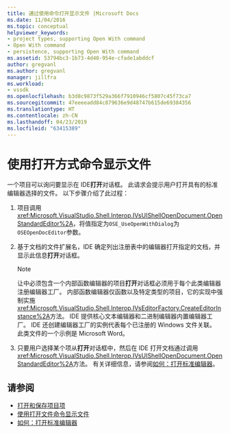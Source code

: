 ```yaml
---
title: 通过使用命令打开显示文件 |Microsoft Docs
ms.date: 11/04/2016
ms.topic: conceptual
helpviewer_keywords:
- project types, supporting Open With command
- Open With command
- persistence, supporting Open With command
ms.assetid: 53794bc3-1b73-4d40-954e-cfade1abddcf
author: gregvanl
ms.author: gregvanl
manager: jillfra
ms.workload:
- vssdk
ms.openlocfilehash: b3d8c9873f529a366f7910946cf5807c45f73ca7
ms.sourcegitcommit: 47eeeeadd84c879636e9d48747b615de69384356
ms.translationtype: HT
ms.contentlocale: zh-CN
ms.lasthandoff: 04/23/2019
ms.locfileid: "63415389"
---
```

# <a name="display-files-by-using-the-open-with-command"></a>使用打开方式命令显示文件
一个项目可以询问要显示在 IDE**打开**对话框。 此请求会提示用户打开具有的标准编辑器选择的文件。 以下步骤介绍了此过程：

1. 项目调用<xref:Microsoft.VisualStudio.Shell.Interop.IVsUIShellOpenDocument.OpenStandardEditor%2A>，将值指定为`OSE_UseOpenWithDialog`为`OSEOpenDocEditor`参数。

2. 基于文档的文件扩展名，IDE 确定列出注册表中的编辑器打开指定的文档，并显示此信息**打开**对话框。

    > [!NOTE]
    > 让中必须包含一个内部函数编辑器的项目**打开**对话框必须用于每个此类编辑器注册编辑器工厂。 内部函数编辑器仅函数以及特定类型的项目，它的实现中强制实施<xref:Microsoft.VisualStudio.Shell.Interop.IVsEditorFactory.CreateEditorInstance%2A>方法。 IDE 提供核心文本编辑器和二进制编辑器内置编辑器工厂。 IDE 还创建编辑器工厂的实例代表每个已注册的 Windows 文件关联。 此类文件的一个示例是 Microsoft Word。

3. 只要用户选择某个项从**打开**对话框中，然后在 IDE 打开文档通过调用<xref:Microsoft.VisualStudio.Shell.Interop.IVsUIShellOpenDocument.OpenStandardEditor%2A>方法。 有关详细信息，请参阅[如何：打开标准编辑器](../../extensibility/how-to-open-standard-editors.md)。

## <a name="see-also"></a>请参阅
- [打开和保存项目项](../../extensibility/internals/opening-and-saving-project-items.md)
- [使用打开文件命令显示文件](../../extensibility/internals/displaying-files-by-using-the-open-file-command.md)
- [如何：打开标准编辑器](../../extensibility/how-to-open-standard-editors.md)
